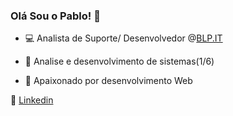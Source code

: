 ### Olá Sou o Pablo! 👋

- 💻 Analista de Suporte/ Desenvolvedor @[BLP.IT](https://blpit.com.br/)

- 🌱 Analise e desenvolvimento de sistemas(1/6)

- 👯 Apaixonado por desenvolvimento Web 

 💼  [Linkedin](https://www.linkedin.com/in/pablo-alessandro-ruiz-8173b3156/) 
